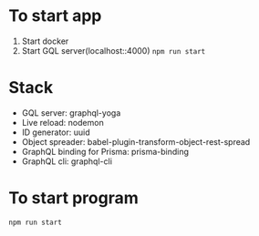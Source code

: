 # To start app

1. Start docker
2. Start GQL server(localhost::4000)
`npm run start`

# Stack

- GQL server: graphql-yoga
- Live reload: nodemon
- ID generator: uuid
- Object spreader: babel-plugin-transform-object-rest-spread
- GraphQL binding for Prisma: prisma-binding
- GraphQL cli: graphql-cli

# To start program

``` npm run start ```
